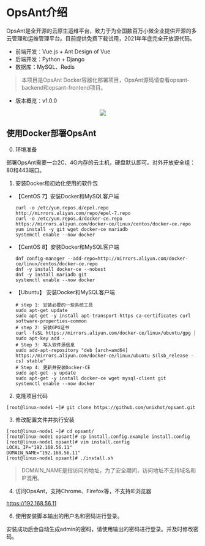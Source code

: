 # OpsAnt介绍

OpsAnt是全开源的云原生运维平台，致力于为全国数百万小微企业提供开源的多云管理和运维管理平台。目前提供免费下载试用，2021年年底完全开放源代码。

- 前端开发：Vue.js + Ant Design of Vue
- 后端开发：Python + Django
- 数据库：MySQL、Redis

> 本项目是OpsAnt Docker容器化部署项目，OpsAnt源码请查看opsant-backend和opsant-frontend项目。

- 版本概览：v1.0.0

<p align="center">
    <a href="http://www.opsany.com/">
        <img src="https://www.opsany.com/images/opsant.png">
    </a>
</p>


## 使用Docker部署OpsAnt

0. 环境准备

部署OpsAnt需要一台2C、4G内存的云主机，硬盘默认即可。对外开放安全组：80和443端口。

1. 安装Docker和初始化使用的软件包

- 【CentOS 7】安装Docker和MySQL客户端

  ```
  curl -o /etc/yum.repos.d/epel.repo http://mirrors.aliyun.com/repo/epel-7.repo
  curl -o /etc/yum.repos.d/docker-ce.repo https://mirrors.aliyun.com/docker-ce/linux/centos/docker-ce.repo
  yum install -y git wget docker-ce mariadb
  systemctl enable --now docker
  ```

- 【CentOS 8】安装Docker和MySQL客户端

  ```
  dnf config-manager --add-repo=http://mirrors.aliyun.com/docker-ce/linux/centos/docker-ce.repo
  dnf -y install docker-ce --nobest
  dnf -y install mariadb git
  systemctl enable --now docker
  ```

- 【Ubuntu】 安装Docker和MySQL客户端

  ```
  # step 1: 安装必要的一些系统工具
  sudo apt-get update
  sudo apt-get -y install apt-transport-https ca-certificates curl software-properties-common
  # step 2: 安装GPG证书
  curl -fsSL https://mirrors.aliyun.com/docker-ce/linux/ubuntu/gpg | sudo apt-key add -
  # Step 3: 写入软件源信息
  sudo add-apt-repository "deb [arch=amd64] https://mirrors.aliyun.com/docker-ce/linux/ubuntu $(lsb_release -cs) stable"
  # Step 4: 更新并安装Docker-CE
  sudo apt-get -y update
  sudo apt-get -y install docker-ce wget mysql-client git
  systemctl enable --now docker
  ```

2. 克隆项目代码

```
[root@linux-node1 ~]# git clone https://github.com/unixhot/opsant.git
```

3. 修改配置文件并执行安装

```
[root@linux-node1 ~]# cd opsant/
[root@linux-node1 opsant]# cp install.config.example install.config
[root@linux-node1 opsant]# vim install.config
LOCAL_IP="192.168.56.11"
DOMAIN_NAME="192.168.56.11"
[root@linux-node1 opsant]# ./install.sh
```
> DOMAIN_NAME是指访问的地址，为了安全期间，访问地址不支持域名和IP混用。

4. 访问OpsAnt，支持Chrome、Firefox等，不支持IE浏览器

https://192.168.56.11

6. 使用安装脚本输出的用户名和密码进行登录。

安装成功后会自动生成admin的密码，请使用输出的密码进行登录。并及时修改密码。
